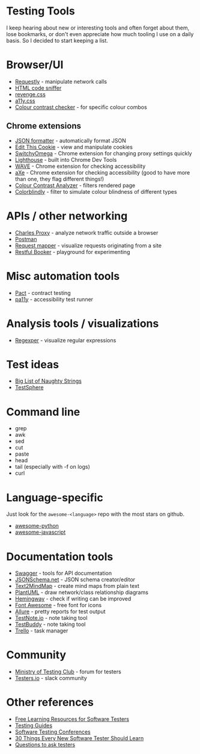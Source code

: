 # Testing Tools

I keep hearing about new or interesting tools and often forget about them, lose bookmarks, or don't even appreciate how much tooling I use on a daily basis. So I decided to start keeping a list.


# Browser/UI

* [Requestly](http://www.requestly.in) - manipulate network calls
* [HTML code sniffer](http://squizlabs.github.io/HTML_CodeSniffer/)
* [revenge.css](http://heydonworks.com/revenge_css_bookmarklet/)
* [a11y.css](https://ffoodd.github.io/a11y.css/)
* [Colour contrast checker](https://webaim.org/resources/contrastchecker/) - for specific colour combos

## Chrome extensions

* [JSON formatter](https://github.com/callumlocke/json-formatter) - automatically format JSON
* [Edit This Cookie](https://github.com/ETCExtensions/Edit-This-Cookie) - view and manipulate cookies
* [SwitchyOmega](https://github.com/FelisCatus/SwitchyOmega) - Chrome extension for changing proxy settings quickly
* [Lighthouse](https://github.com/GoogleChrome/lighthouse) - built into Chrome Dev Tools
* [WAVE](https://chrome.google.com/webstore/detail/wave-evaluation-tool/jbbplnpkjmmeebjpijfedlgcdilocofh) - Chrome extension for checking accessibility
* [aXe](https://chrome.google.com/webstore/detail/axe/lhdoppojpmngadmnindnejefpokejbdd) - Chrome extension for checking accessibility (good to have more than one, they flag different things!)
* [Colour Contrast Analyzer](https://chrome.google.com/webstore/detail/color-contrast-analyzer/dagdlcijhfbmgkjokkjicnnfimlebcll) - filters rendered page
* [Colorblindly](https://chrome.google.com/webstore/detail/colorblindly/floniaahmccleoclneebhhmnjgdfijgg) - filter to simulate colour blindness of different types


# APIs / other networking

* [Charles Proxy](https://www.charlesproxy.com/) - analyze network traffic outside a browser
* [Postman](https://www.getpostman.com/)
* [Request mapper](http://requestmap.webperf.tools/) - visualize requests originating from a site
* [Restful Booker](https://restful-booker.herokuapp.com/) - playground for experimenting


# Misc automation tools

* [Pact](https://docs.pact.io/) - contract testing
* [pa11y](https://github.com/pa11y/pa11y-ci) - accessibility test runner


# Analysis tools / visualizations

* [Regexper](https://regexper.com/) - visualize regular expressions


# Test ideas

* [Big List of Naughty Strings](https://github.com/minimaxir/big-list-of-naughty-strings/blob/master/blns.txt)
* [TestSphere](https://www.ministryoftesting.com/dojo/series/testsphere)


# Command line

* grep
* awk
* sed
* cut
* paste
* head
* tail (especially with -f on logs)
* curl


# Language-specific

Just look for the `awesome-<language>` repo with the most stars on github.

* [awesome-python](https://github.com/vinta/awesome-python)
* [awesome-javascript](https://github.com/sorrycc/awesome-javascript)


# Documentation tools

* [Swagger](https://swagger.io/) - tools for API documentation
* [JSONSchema.net](https://jsonschema.net/#/editor) - JSON schema creator/editor
* [Text2MindMap](https://tobloef.com/text2mindmap/) - create mind maps from plain text
* [PlantUML](http://www.plantuml.com/plantuml/uml/SyfFKj2rKt3CoKnELR1Io4ZDoSa70000) - draw network/class relationship diagrams
* [Hemingway](http://www.hemingwayapp.com/) - check if writing can be improved
* [Font Awesome](https://fontawesome.com/icons?d=gallery&m=free) - free font for icons
* [Allure](http://allure.qatools.ru/) - pretty reports for test output
* [TestNote.io](http://testnote.io/) - note taking tool
* [TestBuddy](https://testbuddy.co/features) - note taking tool
* [Trello](https://trello.com) - task manager


# Community

* [Ministry of Testing Club](https://club.ministryoftesting.com/) - forum for testers
* [Testers.io](http://testers.io) - slack community


# Other references

* [Free Learning Resources for Software Testers](https://github.com/PaulWaltersDev/FreeLearningResourcesForSoftwareTesters)
* [Testing Guides](https://github.com/ckenst/testing-guides)
* [Software Testing Conferences](https://testingconferences.org/)
* [30 Things Every New Software Tester Should Learn](https://dojo.ministryoftesting.com/dojo/lessons/30-things-every-new-software-tester-should-learn)
* [Questions to ask testers](https://gist.github.com/smariapena/b551d1c0e74483c09df5259c35c779c1)


